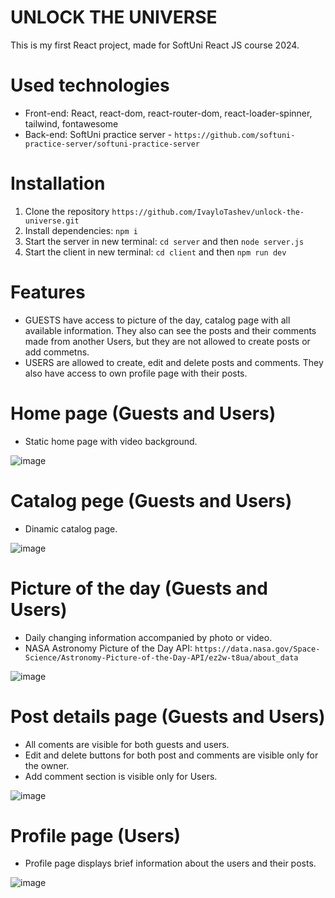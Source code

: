 # UNLOCK THE UNIVERSE
This is my first React project, made for SoftUni React JS course 2024.

# Used technologies
- Front-end: React, react-dom, react-router-dom, react-loader-spinner, tailwind, fontawesome
- Back-end: SoftUni practice server - `https://github.com/softuni-practice-server/softuni-practice-server`

# Installation
1. Clone the repository `https://github.com/IvayloTashev/unlock-the-universe.git`
2. Install dependencies: `npm i`
3. Start the server in new terminal: `cd server` and then `node server.js`
4. Start the client in new terminal: `cd client` and then `npm run dev`

# Features
- GUESTS have access to picture of the day, catalog page with all available information. They also can see the posts and their comments made from another Users, but they are not allowed to create posts or add commetns.
- USERS are allowed to create, edit and delete posts and comments. They also have access to own profile page with their posts.

# Home page (Guests and Users)
- Static home page with video background.

![image](https://github.com/user-attachments/assets/f3616224-24f2-4d4d-b41c-33c297a8f725)

# Catalog pege (Guests and Users)
- Dinamic catalog page.
  
![image](https://github.com/user-attachments/assets/f556d0da-03be-4bb5-84cd-52e73e6d680a)

# Picture of the day (Guests and Users)
- Daily changing information accompanied by photo or video.
- NASA Astronomy Picture of the Day API: `https://data.nasa.gov/Space-Science/Astronomy-Picture-of-the-Day-API/ez2w-t8ua/about_data`

![image](https://github.com/user-attachments/assets/4197ab8e-5039-4475-a9f2-2699c7762181)

# Post details page (Guests and Users)
- All coments are visible for both guests and users.
- Edit and delete buttons for both post and comments are visible only for the owner.
- Add comment section is visible only for Users.

![image](https://github.com/user-attachments/assets/1eec3b1a-9dfd-406a-9395-62deb561ba61)

# Profile page (Users)
- Profile page displays brief information about the users and their posts.

![image](https://github.com/user-attachments/assets/a3c9455b-b844-492a-947c-6eacbf0cb14c)
